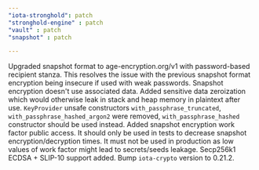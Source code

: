```yaml
---
"iota-stronghold": patch
"stronghold-engine" : patch
"vault" : patch
"snapshot" : patch

---
```


Upgraded snapshot format to age-encryption.org/v1 with password-based recipient stanza. This resolves the issue with the previous snapshot format encryption being insecure if used with weak passwords. Snapshot encryption doesn't use associated data.
Added sensitive data zeroization which would otherwise leak in stack and heap memory in plaintext after use.
`KeyProvider` unsafe constructors `with_passphrase_truncated`, `with_passphrase_hashed_argon2` were removed, `with_passphrase_hashed` constructor should be used instead.
Added snapshot encryption work factor public access. It should only be used in tests to decrease snapshot encryption/decryption times. It must not be used in production as low values of work factor might lead to secrets/seeds leakage.
Secp256k1 ECDSA + SLIP-10 support added.
Bump `iota-crypto` version to 0.21.2.
